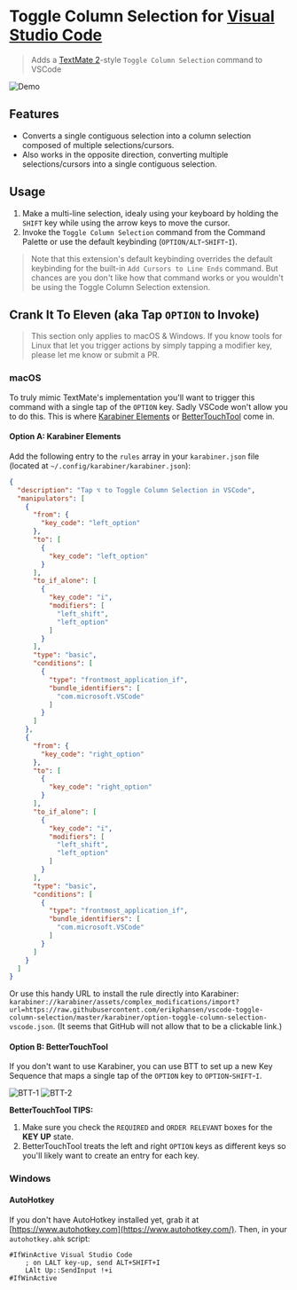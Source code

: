 # Toggle Column Selection for [Visual Studio Code](http://code.visualstudio.com)

> Adds a [TextMate 2](https://macromates.com)-style `Toggle Column Selection` command to VSCode

![Demo](images/demo.gif)

## Features

- Converts a single contiguous selection into a column selection composed of multiple selections/cursors.
- Also works in the opposite direction, converting multiple selections/cursors into a single contiguous selection.

## Usage

1. Make a multi-line selection, idealy using your keyboard by holding the `SHIFT` key while using the arrow keys to move the cursor.
2. Invoke the `Toggle Column Selection` command from the Command Palette  or use the default keybinding (`OPTION/ALT`-`SHIFT`-`I`).

> Note that this extension's default keybinding overrides the default keybinding for the built-in `Add Cursors to Line Ends` command. But chances are you don't like how that command works or you wouldn't be using the Toggle Column Selection extension.

## Crank It To Eleven (aka Tap `OPTION` to Invoke)

> This section only applies to macOS & Windows. If you know tools for Linux that let you trigger actions by simply tapping a modifier key, please let me know or submit a PR.

### macOS

To truly mimic TextMate's implementation you'll want to trigger this command with a single tap of the `OPTION` key. Sadly VSCode won't allow you to do this. This is where [Karabiner Elements](https://pqrs.org/osx/karabiner/) or [BetterTouchTool](https://www.boastr.net) come in.

#### Option A: Karabiner Elements

Add the following entry to the `rules` array in your `karabiner.json` file (located at `~/.config/karabiner/karabiner.json`):

```json
{
  "description": "Tap ⌥ to Toggle Column Selection in VSCode",
  "manipulators": [
    {
      "from": {
        "key_code": "left_option"
      },
      "to": [
        {
          "key_code": "left_option"
        }
      ],
      "to_if_alone": [
        {
          "key_code": "i",
          "modifiers": [
            "left_shift",
            "left_option"
          ]
        }
      ],
      "type": "basic",
      "conditions": [
        {
          "type": "frontmost_application_if",
          "bundle_identifiers": [
            "com.microsoft.VSCode"
          ]
        }
      ]
    },
    {
      "from": {
        "key_code": "right_option"
      },
      "to": [
        {
          "key_code": "right_option"
        }
      ],
      "to_if_alone": [
        {
          "key_code": "i",
          "modifiers": [
            "left_shift",
            "left_option"
          ]
        }
      ],
      "type": "basic",
      "conditions": [
        {
          "type": "frontmost_application_if",
          "bundle_identifiers": [
            "com.microsoft.VSCode"
          ]
        }
      ]
    }
  ]
}
```

Or use this handy URL to install the rule directly into Karabiner: `karabiner://karabiner/assets/complex_modifications/import?url=https://raw.githubusercontent.com/erikphansen/vscode-toggle-column-selection/master/karabiner/option-toggle-column-selection-vscode.json`. (It seems that GitHub will not allow that to be a clickable link.)

#### Option B: BetterTouchTool

If you don't want to use Karabiner, you can use BTT to set up a new Key Sequence that maps a single tap of the `OPTION` key to `OPTION`-`SHIFT`-`I`.

![BTT-1](images/btt-1.png)
![BTT-2](images/btt-2.png)

**BetterTouchTool TIPS:**

1. Make sure you check the `REQUIRED` and `ORDER RELEVANT` boxes for the **KEY UP** state.
2. BetterTouchTool treats the left and right `OPTION` keys as different keys so you'll likely want to create an entry for each key.

### Windows

#### AutoHotkey

If you don't have AutoHotkey installed yet, grab it at [https://www.autohotkey.com](https://www.autohotkey.com/). Then, in your `autohotkey.ahk` script:

```ahk
#IfWinActive Visual Studio Code
    ; on LALT key-up, send ALT+SHIFT+I
    LAlt Up::SendInput !+i
#IfWinActive
```
